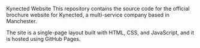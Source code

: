 Kynected Website
This repository contains the source code for the official brochure website for Kynected, a multi-service company based in Manchester.

The site is a single-page layout built with HTML, CSS, and JavaScript, and it is hosted using GitHub Pages.
